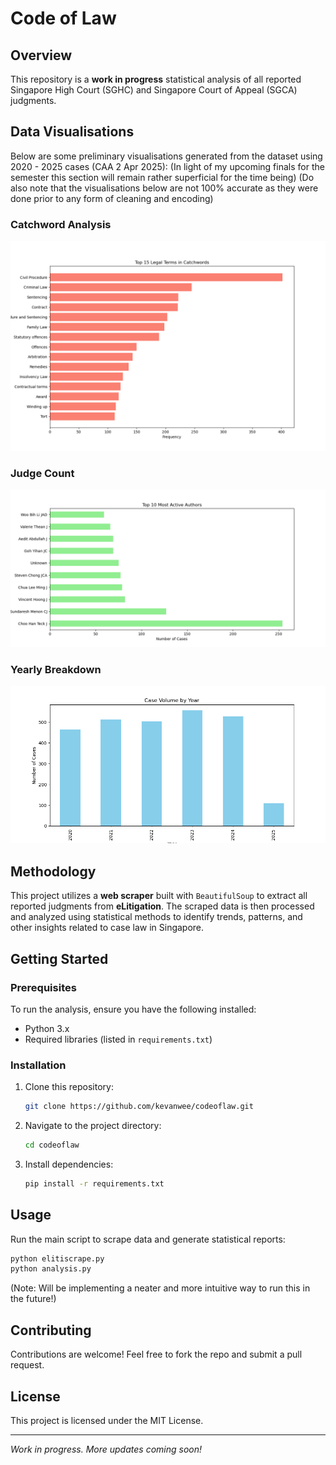 # Code of Law

## Overview
This repository is a **work in progress** statistical analysis of all reported Singapore High Court (SGHC) and Singapore Court of Appeal (SGCA) judgments.

## Data Visualisations
Below are some preliminary visualisations generated from the dataset using 2020 - 2025 cases (CAA 2 Apr 2025):
(In light of my upcoming finals for the semester this section will remain rather superficial for the time being)
(Do also note that the visualisations below are not 100% accurate as they were done prior to any form of cleaning and encoding)

### Catchword Analysis
![Catchword Analysis](./tables/catchword.png)

### Judge Count
![Judge Count](./tables/judgecount.png)

### Yearly Breakdown
![Yearly Breakdown](./tables/yearbreakdown.png)

## Methodology
This project utilizes a **web scraper** built with `BeautifulSoup` to extract all reported judgments from **eLitigation**. The scraped data is then processed and analyzed using statistical methods to identify trends, patterns, and other insights related to case law in Singapore. 

## Getting Started
### Prerequisites
To run the analysis, ensure you have the following installed:
- Python 3.x
- Required libraries (listed in `requirements.txt`)

### Installation
1. Clone this repository:
   ```sh
   git clone https://github.com/kevanwee/codeoflaw.git
   ```
2. Navigate to the project directory:
   ```sh
   cd codeoflaw
   ```
3. Install dependencies:
   ```sh
   pip install -r requirements.txt
   ```

## Usage
Run the main script to scrape data and generate statistical reports:
```sh
python elitiscrape.py
python analysis.py
```
(Note: Will be implementing a neater and more intuitive way to run this in the future!)

## Contributing
Contributions are welcome! Feel free to fork the repo and submit a pull request.

## License
This project is licensed under the MIT License.

---
*Work in progress. More updates coming soon!*
